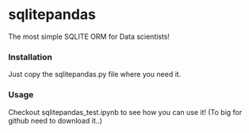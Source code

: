 # sqlitepandas
The most simple SQLITE ORM for Data scientists!



### Installation

Just copy the sqlitepandas.py file where you need it.

### Usage

Checkout sqlitepandas_test.ipynb to see how you can use it! (To big for github need to download it..)

